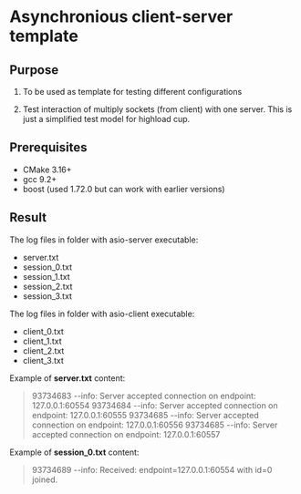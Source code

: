 # Asynchronious client-server template

## Purpose

1. To be used as template for testing different configurations

2. Test interaction of multiply sockets (from client) with one server.
This is just a simplified test model for highload cup.

## Prerequisites

- CMake 3.16+
- gcc 9.2+
- boost (used 1.72.0 but can work with earlier versions)

## Result

The log files in folder with asio-server executable:

- server.txt
- session_0.txt
- session_1.txt
- session_2.txt
- session_3.txt

The log files in folder with asio-client executable:

- client_0.txt
- client_1.txt
- client_2.txt
- client_3.txt

Example of **server.txt** content:
> 93734683 --info:  Server accepted connection on endpoint: 127.0.0.1:60554
> 93734684 --info:  Server accepted connection on endpoint: 127.0.0.1:60555
> 93734685 --info:  Server accepted connection on endpoint: 127.0.0.1:60556
> 93734685 --info:  Server accepted connection on endpoint: 127.0.0.1:60557

Example of **session_0.txt** content:
> 93734689 --info:  Received: endpoint=127.0.0.1:60554 with id=0 joined.

